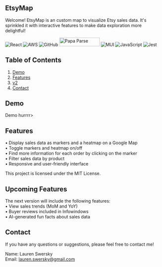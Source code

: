 ## EtsyMap 


Welcome! EtsyMap is an custom map to visualize Etsy sales data. It's sprinkled it with interactive features to make data exploration more delightful!  




![React](https://img.shields.io/badge/react-%2320232a.svg?style=for-the-badge&logo=react&logoColor=%2361DAFB) ![AWS](https://img.shields.io/badge/AWS-%23FF9900.svg?style=for-the-badge&logo=amazon-aws&logoColor=white) ![GitHub](https://img.shields.io/badge/github-%23121011.svg?style=for-the-badge&logo=github&logoColor=white) <img src="https://blog.donazzon.com/wp-content/uploads/2020/06/image-12.png" alt="Papa Parse" style="height: 28px; width: 130px;"/> ![MUI](https://img.shields.io/badge/MUI-%230081CB.svg?style=for-the-badge&logo=mui&logoColor=white) ![JavaScript](https://img.shields.io/badge/javascript-%23323330.svg?style=for-the-badge&logo=javascript&logoColor=%23F7DF1E) ![Jest](https://img.shields.io/badge/-jest-%23C21325?style=for-the-badge&logo=jest&logoColor=white)  






## Table of Contents

1. [Demo](#demo)<br>
2. [Features](#features) <br>
3. [v2](#v2) <br>
4. [Contact](#contact)<br>




 
## Demo

Demo hurrrr>  





## Features 

• Display sales data as markers and a heatmap on a Google Map <br /> 
• Toggle markers and heatmap on/off<br />
• Find more information for each order by clicking on the marker<br />
• Filter sales data by product<br />
• Responsive and user-friendly interface  

This project is licensed under the MIT License.



## Upcoming Features 

The next version will include the following features:<br />
• View sales trends (MoM and YoY)<br />
• Buyer reviews included in Infowindows<br />
• AI-generated fun facts about sales data<br />  


## Contact

If you have any questions or suggestions, please feel free to contact me!

Name: Lauren Swersky<br />
Email: lauren.swersky@gmail.com
